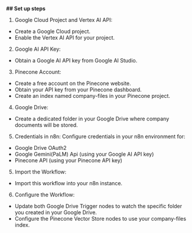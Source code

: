 **## Set up steps**

1. Google Cloud Project and Vertex AI API:
- Create a Google Cloud project.
- Enable the Vertex AI API for your project.
  
2. Google AI API Key:
- Obtain a Google AI API key from Google AI Studio.
  
3. Pinecone Account:
- Create a free account on the Pinecone website.
- Obtain your API key from your Pinecone dashboard.
- Create an index named company-files in your Pinecone project.
  
4. Google Drive:
- Create a dedicated folder in your Google Drive where company documents will be stored.
  
5. Credentials in n8n: Configure credentials in your n8n environment for:
- Google Drive OAuth2
- Google Gemini(PaLM) Api (using your Google AI API key)
- Pinecone API (using your Pinecone API key)
  
5. Import the Workflow:
- Import this workflow into your n8n instance.
  
6. Configure the Workflow:
- Update both Google Drive Trigger nodes to watch the specific folder you created in your Google Drive.
- Configure the Pinecone Vector Store nodes to use your company-files index.
